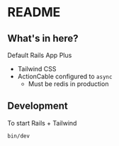 # README

## What's in here?

Default Rails App Plus
* Tailwind CSS
* ActionCable configured to `async`
  * Must be redis in production

## Development

To start Rails + Tailwind
```
bin/dev
```